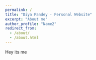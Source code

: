 ```yaml
---
permalink: /
title: "Diya Pandey - Personal Website"
excerpt: "About me"
author_profile: "Name2"
redirect_from: 
  - /about/
  - /about.html
---
```


Hey its me